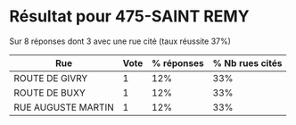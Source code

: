 # Résultat pour 475-SAINT REMY

Sur 8 réponses dont 3 avec une rue cité (taux réussite 37%)

| Rue | Vote | % réponses | % Nb rues cités|
|-----|------|------------|----------------|
| ROUTE DE GIVRY | 1 | 12% | 33%|
| ROUTE DE BUXY | 1 | 12% | 33%|
| RUE AUGUSTE MARTIN | 1 | 12% | 33%|
